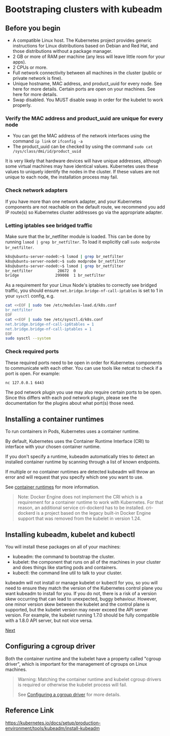 Bootstraping clusters with kubeadm
===

## Before you begin

* A compatible Linux host. The Kubernetes project provides generic instructions for Linux distributions based on Debian and Red Hat, and those distributions without a package manager.
* 2 GB or more of RAM per machine (any less will leave little room for your apps).
* 2 CPUs or more.
* Full network connectivity between all machines in the cluster (public or private network is fine).
* Unique hostname, MAC address, and product_uuid for every node. See here for more details.
Certain ports are open on your machines. See here for more details.
* Swap disabled. You MUST disable swap in order for the kubelet to work properly.


### Verify the MAC address and product_uuid are unique for every node

* You can get the MAC address of the network interfaces using the command `ip link` or `ifconfig -a`
* The product_uuid can be checked by using the command `sudo cat /sys/class/dmi/id/product_uuid`

It is very likely that hardware devices will have unique addresses, although some virtual machines may have identical values. Kubernetes uses these values to uniquely identify the nodes in the cluster. If these values are not unique to each node, the installation process may fail.

### Check network adapters

If you have more than one network adapter, and your Kubernetes components are not reachable on the default route, we recommend you add IP route(s) so Kubernetes cluster addresses go via the appropriate adapter.

### Letting iptables see bridged traffic

Make sure that the br_netfilter module is loaded. This can be done by running `lsmod | grep br_netfilter`. To load it explicitly call `sudo modprobe br_netfilter`.

```bash
k8s@ubuntu-server-node0:~$ lsmod | grep br_netfilter
k8s@ubuntu-server-node0:~$ sudo modprobe br_netfilter
k8s@ubuntu-server-node0:~$ lsmod | grep br_netfilter
br_netfilter           28672  0
bridge                299008  1 br_netfilter
```

As a requirement for your Linux Node's iptables to correctly see bridged traffic, you should ensure `net.bridge.bridge-nf-call-iptables` is set to 1 in your `sysctl` config, e.g.

```bash
cat <<EOF | sudo tee /etc/modules-load.d/k8s.conf
br_netfilter
EOF
cat <<EOF | sudo tee /etc/sysctl.d/k8s.conf
net.bridge.bridge-nf-call-ip6tables = 1
net.bridge.bridge-nf-call-iptables = 1
EOF
sudo sysctl --system
```

### Check required ports 

These required ports need to be open in order for Kubernetes components to communicate with each other. You can use tools like netcat to check if a port is open. For example:

```bash
nc 127.0.0.1 6443
```
The pod network plugin you use may also require certain ports to be open. Since this differs with each pod network plugin, please see the documentation for the plugins about what port(s) those need.

## Installing a container runtimes

To run containers in Pods, Kubernetes uses a container runtime.

By default, Kubernetes uses the Container Runtime Interface (CRI) to interface with your chosen container runtime.

If you don't specify a runtime, kubeadm automatically tries to detect an installed container runtime by scanning through a list of known endpoints.

If multiple or no container runtimes are detected kubeadm will throw an error and will request that you specify which one you want to use.

See [container runtimes](container-runtimes.md) for more information.

> Note: Docker Engine does not implement the CRI which is a requirement for a container runtime to work with Kubernetes. For that reason, an additional service cri-dockerd has to be installed. cri-dockerd is a project based on the legacy built-in Docker Engine support that was removed from the kubelet in version 1.24.


## Installing kubeadm, kubelet and kubectl

You will install these packages on all of your machines:

* kubeadm: the command to bootstrap the cluster.
* kubelet: the component that runs on all of the machines in your cluster and does things like starting pods and containers.
* kubectl: the command line util to talk to your cluster.

kubeadm will not install or manage kubelet or kubectl for you, so you will need to ensure they match the version of the Kubernetes control plane you want kubeadm to install for you. If you do not, there is a risk of a version skew occurring that can lead to unexpected, buggy behaviour. However, one minor version skew between the kubelet and the control plane is supported, but the kubelet version may never exceed the API server version. For example, the kubelet running 1.7.0 should be fully compatible with a 1.8.0 API server, but not vice versa.

[Next](https://kubernetes.io/docs/setup/production-environment/tools/kubeadm/install-kubeadm/#installing-kubeadm-kubelet-and-kubectl)

## Configuring a cgroup driver

Both the container runtime and the kubelet have a property called "cgroup driver", which is important for the management of cgroups on Linux machines.

> Warning:
> Matching the container runtime and kubelet cgroup drivers is required or otherwise the kubelet process will fail.
> 
> See [Configuring a cgroup driver](https://kubernetes.io/docs/tasks/administer-cluster/kubeadm/configure-cgroup-driver/) for more details.

## Reference Link

https://kubernetes.io/docs/setup/production-environment/tools/kubeadm/install-kubeadm